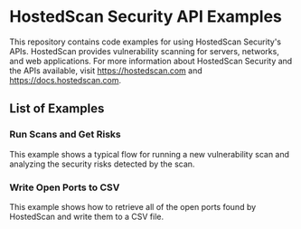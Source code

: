 # HostedScan Security API Examples

This repository contains code examples for using HostedScan Security's APIs. HostedScan provides vulnerability scanning for servers, networks, and web applications. For more information about HostedScan Security and the APIs available, visit https://hostedscan.com and https://docs.hostedscan.com.

## List of Examples

### Run Scans and Get Risks

This example shows a typical flow for running a new vulnerability scan and analyzing the security risks detected by the scan.

### Write Open Ports to CSV

This example shows how to retrieve all of the open ports found by HostedScan and write them to a CSV file.